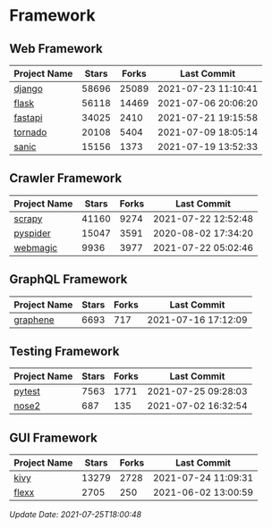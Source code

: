 # Framework

## Web Framework
| Project Name | Stars | Forks | Last Commit |
| ------------ | ----- | ----- | ----------- |
| [django](https://github.com/django/django) | 58696 | 25089 | 2021-07-23 11:10:41 |
| [flask](https://github.com/pallets/flask) | 56118 | 14469 | 2021-07-06 20:06:20 |
| [fastapi](https://github.com/tiangolo/fastapi) | 34025 | 2410 | 2021-07-21 19:15:58 |
| [tornado](https://github.com/tornadoweb/tornado) | 20108 | 5404 | 2021-07-09 18:05:14 |
| [sanic](https://github.com/sanic-org/sanic) | 15156 | 1373 | 2021-07-19 13:52:33 |

## Crawler Framework
| Project Name | Stars | Forks | Last Commit |
| ------------ | ----- | ----- | ----------- |
| [scrapy](https://github.com/scrapy/scrapy) | 41160 | 9274 | 2021-07-22 12:52:48 |
| [pyspider](https://github.com/binux/pyspider) | 15047 | 3591 | 2020-08-02 17:34:20 |
| [webmagic](https://github.com/code4craft/webmagic) | 9936 | 3977 | 2021-07-22 05:02:46 |

## GraphQL Framework
| Project Name | Stars | Forks | Last Commit |
| ------------ | ----- | ----- | ----------- |
| [graphene](https://github.com/graphql-python/graphene) | 6693 | 717 | 2021-07-16 17:12:09 |

## Testing Framework
| Project Name | Stars | Forks | Last Commit |
| ------------ | ----- | ----- | ----------- |
| [pytest](https://github.com/pytest-dev/pytest) | 7563 | 1771 | 2021-07-25 09:28:03 |
| [nose2](https://github.com/nose-devs/nose2) | 687 | 135 | 2021-07-02 16:32:54 |

## GUI Framework
| Project Name | Stars | Forks | Last Commit |
| ------------ | ----- | ----- | ----------- |
| [kivy](https://github.com/kivy/kivy) | 13279 | 2728 | 2021-07-24 11:09:31 |
| [flexx](https://github.com/flexxui/flexx) | 2705 | 250 | 2021-06-02 13:00:59 |

*Update Date: 2021-07-25T18:00:48*